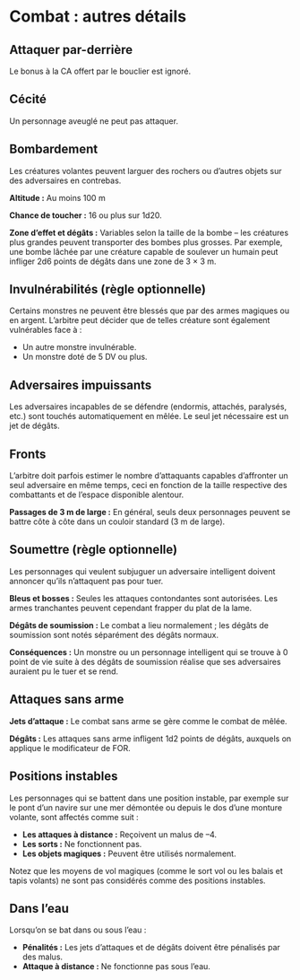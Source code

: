 # Combat : autres détails


## Attaquer par-derrière

Le bonus à la CA offert par le bouclier est ignoré.

## Cécité

Un personnage aveuglé ne peut pas attaquer.

## Bombardement

Les créatures volantes peuvent larguer des rochers ou d’autres objets
sur des adversaires en contrebas.

**Altitude :** Au moins 100 m

**Chance de toucher :** 16 ou plus sur 1d20.

**Zone d’effet et dégâts :** Variables selon la taille de la bombe – les
créatures plus grandes peuvent transporter des bombes plus grosses. Par
exemple, une bombe lâchée par une créature capable de soulever un humain
peut infliger 2d6 points de dégâts dans une zone de 3 × 3 m.

## Invulnérabilités (règle optionnelle)

Certains monstres ne peuvent être blessés que par des armes magiques ou
en argent. L’arbitre peut décider que de telles créature sont également
vulnérables face à :

  - Un autre monstre invulnérable.
  - Un monstre doté de 5 DV ou plus.

## Adversaires impuissants

Les adversaires incapables de se défendre (endormis, attachés,
paralysés, etc.) sont touchés automatiquement en mêlée. Le seul jet
nécessaire est un jet de dégâts.

## Fronts

L’arbitre doit parfois estimer le nombre d’attaquants capables
d’affronter un seul adversaire en même temps, ceci en fonction de la
taille respective des combattants et de l’espace disponible alentour.

**Passages de 3 m de large :** En général, seuls deux personnages
peuvent se battre côte à côte dans un couloir standard (3 m de large).

## Soumettre (règle optionnelle)

Les personnages qui veulent subjuguer un adversaire intelligent doivent
annoncer qu’ils n’attaquent pas pour tuer.

**Bleus et bosses :** Seules les attaques contondantes sont autorisées.
Les armes tranchantes peuvent cependant frapper du plat de la lame.

**Dégâts de soumission :** Le combat a lieu normalement ; les dégâts de
soumission sont notés séparément des dégâts normaux.

**Conséquences :** Un monstre ou un personnage intelligent qui se trouve
à 0 point de vie suite à des dégâts de soumission réalise que ses
adversaires auraient pu le tuer et se rend.

## Attaques sans arme

**Jets d’attaque :** Le combat sans arme se gère comme le combat de
mêlée.

**Dégâts :** Les attaques sans arme infligent 1d2 points de dégâts,
auxquels on applique le modificateur de FOR.

## Positions instables

Les personnages qui se battent dans une position instable, par exemple
sur le pont d’un navire sur une mer démontée ou depuis le dos d’une
monture volante, sont affectés comme suit :

  - **Les attaques à distance :** Reçoivent un malus de –4.
  - **Les sorts :** Ne fonctionnent pas.
  - **Les objets magiques :** Peuvent être utilisés normalement.

Notez que les moyens de vol magiques (comme le sort vol ou les balais et
tapis volants) ne sont pas considérés comme des positions instables.

## Dans l’eau

Lorsqu’on se bat dans ou sous l’eau :

  - **Pénalités :** Les jets d’attaques et de dégâts doivent être
    pénalisés par des malus.
  - **Attaque à distance :** Ne fonctionne pas sous l’eau.
